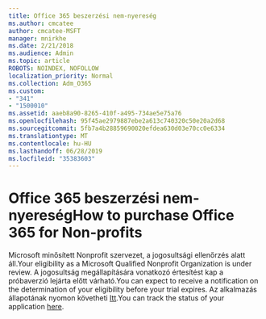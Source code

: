 ```yaml
---
title: Office 365 beszerzési nem-nyereség
ms.author: cmcatee
author: cmcatee-MSFT
manager: mnirkhe
ms.date: 2/21/2018
ms.audience: Admin
ms.topic: article
ROBOTS: NOINDEX, NOFOLLOW
localization_priority: Normal
ms.collection: Adm_O365
ms.custom:
- "341"
- "1500010"
ms.assetid: aaeb8a90-8265-410f-a495-734ae5e75a76
ms.openlocfilehash: 95f45ae2979887ebe2a613c740320c50e20a2d68
ms.sourcegitcommit: 5fb7a4b28859690020efdea630d03e70cc0e6334
ms.translationtype: MT
ms.contentlocale: hu-HU
ms.lasthandoff: 06/28/2019
ms.locfileid: "35383603"
---
```

# <a name="how-to-purchase-office-365-for-non-profits"></a><span data-ttu-id="50313-102">Office 365 beszerzési nem-nyereség</span><span class="sxs-lookup"><span data-stu-id="50313-102">How to purchase Office 365 for Non-profits</span></span>

<span data-ttu-id="50313-103">Microsoft minősített Nonprofit szervezet, a jogosultsági ellenőrzés alatt áll.</span><span class="sxs-lookup"><span data-stu-id="50313-103">Your eligibility as a Microsoft Qualified Nonprofit Organization is under review.</span></span> <span data-ttu-id="50313-104">A jogosultság megállapítására vonatkozó értesítést kap a próbaverzió lejárta előtt várható.</span><span class="sxs-lookup"><span data-stu-id="50313-104">You can expect to receive a notification on the determination of your eligibility before your trial expires.</span></span> <span data-ttu-id="50313-105">Az alkalmazás állapotának nyomon követheti [Itt](http://eligibilityweb.azurewebsites.net/).</span><span class="sxs-lookup"><span data-stu-id="50313-105">You can track the status of your application [here](http://eligibilityweb.azurewebsites.net/).</span></span>
  
